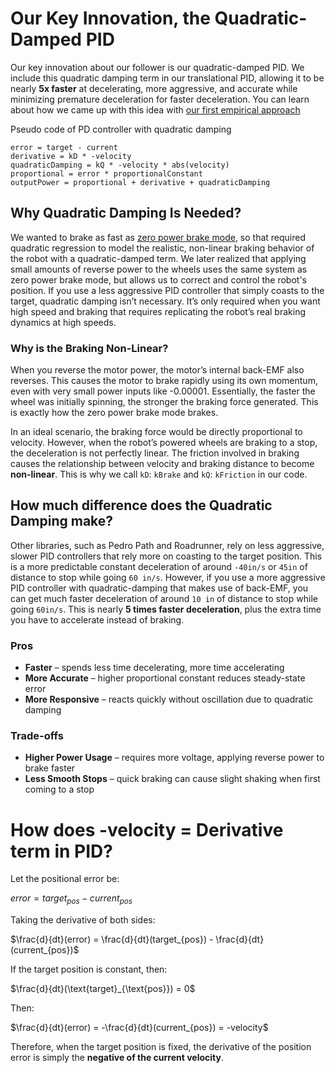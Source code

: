 # Our Key Innovation, the Quadratic-Damped PID

Our key innovation about our follower is our quadratic-damped PID. We include this quadratic damping term in our translational PID, allowing it to be nearly **5x faster** at decelerating, more aggressive, and accurate while minimizing premature deceleration for faster deceleration. 
You can learn about how we came up with this idea with [our first empirical approach](https://github.com/TeamFrozenCodeFTC/Black-Ice-Path-Follower/blob/main/TeamCode/src/main/java/org/firstinspires/ftc/blackice/docs/path-follower-evolution.md#v30---corrective-braking-using-a-quadratic-damped-pid)

Pseudo code of PD controller with quadratic damping
```
error = target - current
derivative = kD * -velocity
quadraticDamping = kQ * -velocity * abs(velocity)
proportional = error * proportionalConstant
outputPower = proportional + derivative + quadraticDamping
```

## Why Quadratic Damping Is Needed?
We wanted to brake as fast as [zero power brake mode](https://ftctechnh.github.io/ftc_app/doc/javadoc/com/qualcomm/robotcore/hardware/DcMotor.ZeroPowerBehavior.html#BRAKE), so that required quadratic regression to model the realistic, non-linear braking behavior of the robot with a quadratic-damped term. We later realized that applying small amounts of reverse power to the wheels uses the same system as zero power brake mode, but allows us to correct and control the robot's position. If you use a less aggressive PID controller that simply coasts to the target, quadratic damping isn’t necessary. It’s only required when you want high speed and braking that requires replicating the robot’s real braking dynamics at high speeds.

### Why is the Braking Non-Linear?
When you reverse the motor power, the motor’s internal back-EMF also reverses. This causes the motor to brake rapidly using its own momentum, even with very small power inputs like -0.00001. Essentially, the faster the wheel was initially spinning, the stronger the braking force generated. This is exactly how the zero power brake mode brakes.

In an ideal scenario, the braking force would be directly proportional to velocity. However, when the robot’s powered wheels are braking to a stop, the deceleration is not perfectly linear. The friction involved in braking causes the relationship between velocity and braking distance to become **non-linear**. This is why we call `kD`: `kBrake` and `kQ`: `kFriction` in our code.

## How much difference does the Quadratic Damping make?
Other libraries, such as Pedro Path and Roadrunner, rely on less aggressive, slower PID controllers that rely more on coasting to the target position. This is a more predictable constant deceleration of around `-40in/s` or `45in` of distance to stop while going `60 in/s`. However, if you use a more aggressive PID controller with quadratic-damping that makes use of back-EMF, you can get much faster deceleration of around `10 in` of distance to stop while going `60in/s`. This is nearly **5 times faster deceleration**, plus the extra time you have to accelerate instead of braking.

### Pros
- **Faster** – spends less time decelerating, more time accelerating
- **More Accurate** – higher proportional constant reduces steady-state error
- **More Responsive** – reacts quickly without oscillation due to quadratic damping
### Trade-offs
- **Higher Power Usage** – requires more voltage, applying reverse power to brake faster
- **Less Smooth Stops** – quick braking can cause slight shaking when first coming to a stop


# How does -velocity = Derivative term in PID?
Let the positional error be:  

$error = target_{pos} - current_{pos}$

Taking the derivative of both sides:  

$\frac{d}{dt}(error) = \frac{d}{dt}(target_{pos}) - \frac{d}{dt}(current_{pos})$

If the target position is constant, then:  

$\frac{d}{dt}(\text{target}_{\text{pos}}) = 0$

Then:  

$\frac{d}{dt}(error) = -\frac{d}{dt}(current_{pos}) = -velocity$

Therefore, when the target position is fixed, the derivative of the position error is simply the **negative of the current velocity**.

